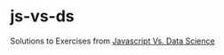 # js-vs-ds
Solutions to Exercises from <a href="https://software-tools-in-javascript.github.io/js-vs-ds/en/basics.html">Javascript Vs. Data Science</a>
